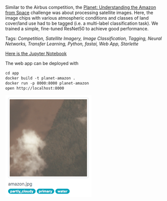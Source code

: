 Similar to the Airbus competition, the [Planet: Understanding the Amazon from Space](https://www.kaggle.com/c/planet-understanding-the-amazon-from-space) challenge was about processing satellite images. Here, the image chips with various atmospheric conditions and classes of land cover/land use had to be tagged (i.e. a multi-label classification task). We trained a simple, fine-tuned ResNet50 to achieve good performance.

Tags: *Competition, Satellite Imagery, Image Classification, Tagging, Neural Networks, Transfer Learning, Python, fastai, Web App, Starlette*

[Here is the Jupyter Notebook](https://nbviewer.jupyter.org/github/polakowo/mlprojects/blob/master/planet-amazon-classification/planet-amazon-classification.ipynb)

The web app can be deployed with
```
cd app
docker build -t planet-amazon .
docker run -p 8000:8000 planet-amazon
open http://localhost:8000
```

![Web app screenshot](app.png)
